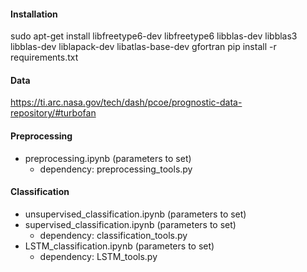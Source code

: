 #### Installation

sudo apt-get install libfreetype6-dev libfreetype6 libblas-dev libblas3 libblas-dev liblapack-dev libatlas-base-dev gfortran
pip install -r requirements.txt


#### Data

https://ti.arc.nasa.gov/tech/dash/pcoe/prognostic-data-repository/#turbofan

#### Preprocessing

- preprocessing.ipynb (parameters to set)
  - dependency: preprocessing_tools.py

#### Classification
- unsupervised_classification.ipynb (parameters to set)
- supervised_classification.ipynb (parameters to set)
  - dependency: classification_tools.py
- LSTM_classification.ipynb (parameters to set)
  - dependency: LSTM_tools.py